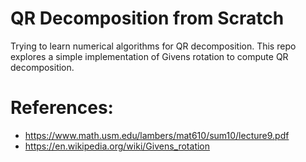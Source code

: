 # QR Decomposition from Scratch

Trying to learn numerical algorithms for QR decomposition. This repo
explores a simple implementation of Givens rotation to compute 
QR decomposition. 

# References:
- https://www.math.usm.edu/lambers/mat610/sum10/lecture9.pdf
- https://en.wikipedia.org/wiki/Givens_rotation 
